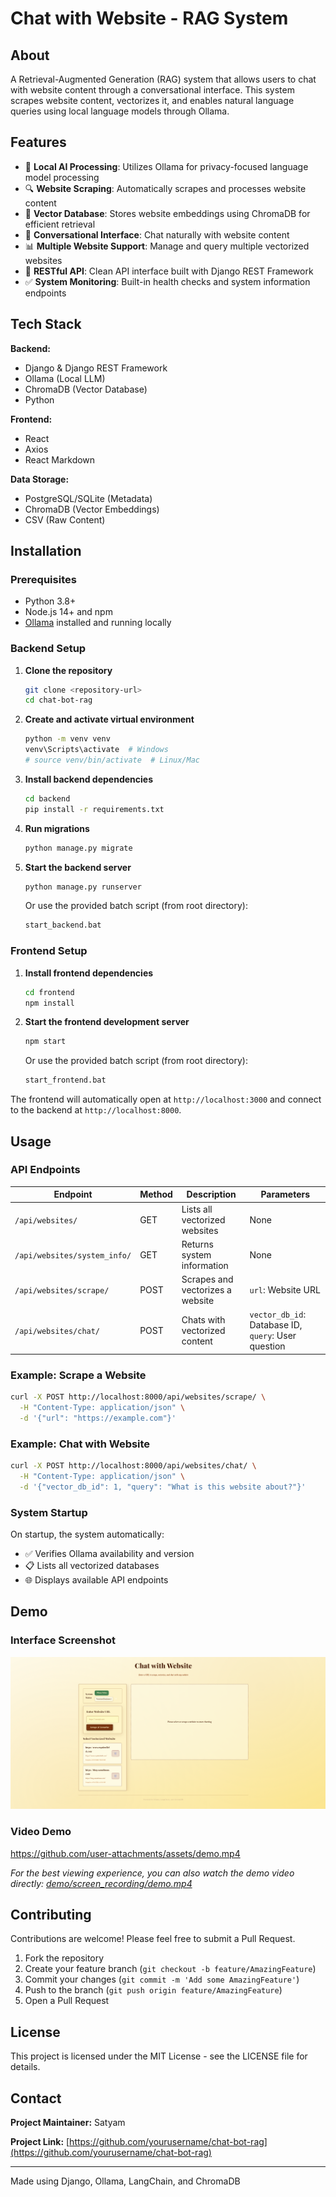 # Chat with Website - RAG System

## About

A Retrieval-Augmented Generation (RAG) system that allows users to chat with website content through a conversational interface. This system scrapes website content, vectorizes it, and enables natural language queries using local language models through Ollama.

## Features

- 🤖 **Local AI Processing**: Utilizes Ollama for privacy-focused language model processing
- 🔍 **Website Scraping**: Automatically scrapes and processes website content
- 💾 **Vector Database**: Stores website embeddings using ChromaDB for efficient retrieval
- 💬 **Conversational Interface**: Chat naturally with website content
- 📊 **Multiple Website Support**: Manage and query multiple vectorized websites
- 🔄 **RESTful API**: Clean API interface built with Django REST Framework
- ✅ **System Monitoring**: Built-in health checks and system information endpoints

## Tech Stack

**Backend:**
- Django & Django REST Framework
- Ollama (Local LLM)
- ChromaDB (Vector Database)
- Python

**Frontend:**
- React
- Axios
- React Markdown

**Data Storage:**
- PostgreSQL/SQLite (Metadata)
- ChromaDB (Vector Embeddings)
- CSV (Raw Content)

## Installation

### Prerequisites
- Python 3.8+
- Node.js 14+ and npm
- [Ollama](https://ollama.ai/) installed and running locally

### Backend Setup

1. **Clone the repository**
   ```bash
   git clone <repository-url>
   cd chat-bot-rag
   ```

2. **Create and activate virtual environment**
   ```bash
   python -m venv venv
   venv\Scripts\activate  # Windows
   # source venv/bin/activate  # Linux/Mac
   ```

3. **Install backend dependencies**
   ```bash
   cd backend
   pip install -r requirements.txt
   ```

4. **Run migrations**
   ```bash
   python manage.py migrate
   ```

5. **Start the backend server**
   ```bash
   python manage.py runserver
   ```

   Or use the provided batch script (from root directory):
   ```bash
   start_backend.bat
   ```

### Frontend Setup

1. **Install frontend dependencies**
   ```bash
   cd frontend
   npm install
   ```

2. **Start the frontend development server**
   ```bash
   npm start
   ```

   Or use the provided batch script (from root directory):
   ```bash
   start_frontend.bat
   ```

The frontend will automatically open at `http://localhost:3000` and connect to the backend at `http://localhost:8000`.

## Usage

### API Endpoints

| Endpoint | Method | Description | Parameters |
|----------|--------|-------------|------------|
| `/api/websites/` | GET | Lists all vectorized websites | None |
| `/api/websites/system_info/` | GET | Returns system information | None |
| `/api/websites/scrape/` | POST | Scrapes and vectorizes a website | `url`: Website URL |
| `/api/websites/chat/` | POST | Chats with vectorized content | `vector_db_id`: Database ID, `query`: User question |

### Example: Scrape a Website
```bash
curl -X POST http://localhost:8000/api/websites/scrape/ \
  -H "Content-Type: application/json" \
  -d '{"url": "https://example.com"}'
```

### Example: Chat with Website
```bash
curl -X POST http://localhost:8000/api/websites/chat/ \
  -H "Content-Type: application/json" \
  -d '{"vector_db_id": 1, "query": "What is this website about?"}'
```

### System Startup

On startup, the system automatically:
- ✅ Verifies Ollama availability and version
- 📋 Lists all vectorized databases
- 🌐 Displays available API endpoints

## Demo

### Interface Screenshot

![Application Interface](demo/screenshots/interface.png)

### Video Demo

https://github.com/user-attachments/assets/demo.mp4

*For the best viewing experience, you can also watch the demo video directly: [demo/screen_recording/demo.mp4](demo/screen_recording/demo.mp4)*

## Contributing

Contributions are welcome! Please feel free to submit a Pull Request.

1. Fork the repository
2. Create your feature branch (`git checkout -b feature/AmazingFeature`)
3. Commit your changes (`git commit -m 'Add some AmazingFeature'`)
4. Push to the branch (`git push origin feature/AmazingFeature`)
5. Open a Pull Request

## License

This project is licensed under the MIT License - see the LICENSE file for details.

## Contact

**Project Maintainer:** Satyam

**Project Link:** [https://github.com/yourusername/chat-bot-rag](https://github.com/yourusername/chat-bot-rag)

---

Made using Django, Ollama, LangChain, and ChromaDB